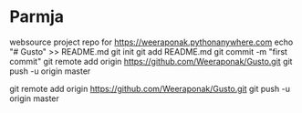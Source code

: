 # Parmja

websource project repo for https://weeraponak.pythonanywhere.com
echo "# Gusto" >> README.md
git init
git add README.md
git commit -m "first commit"
git remote add origin https://github.com/Weeraponak/Gusto.git
git push -u origin master

git remote add origin https://github.com/Weeraponak/Gusto.git
git push -u origin master
